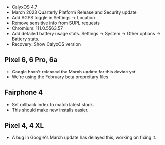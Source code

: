* CalyxOS 4.7
* March 2023 Quarterly Platform Release and Security update
* Add AGPS toggle in Settings -> Location
* Remove sensitive info from SUPL requests
* Chromium: 111.0.5563.57
* Add detailed battery usage stats. Settings -> System -> Other options -> Battery stats.
* Recovery: Show CalyxOS version

## Pixel 6, 6 Pro, 6a
* Google hasn't released the March update for this device yet
* We're using the February beta propreitary files 

## Fairphone 4
* Set rollback index to match latest stock.
* This should make new installs easier.

## Pixel 4, 4 XL
* A bug in Google's March update has delayed this, working on fixing it.
